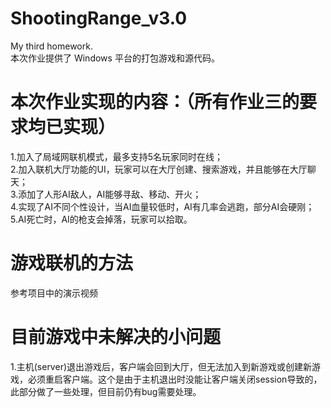 # ShootingRange_v3.0
  My third homework.  
  本次作业提供了 Windows 平台的打包游戏和源代码。  

# 本次作业实现的内容：（所有作业三的要求均已实现）
  1.加入了局域网联机模式，最多支持5名玩家同时在线；  
  2.加入联机大厅功能的UI，玩家可以在大厅创建、搜索游戏，并且能够在大厅聊天；  
  3.添加了人形AI敌人，AI能够寻敌、移动、开火；  
  4.实现了AI不同个性设计，当AI血量较低时，AI有几率会逃跑，部分AI会硬刚；  
  5.AI死亡时，AI的枪支会掉落，玩家可以拾取。  

# 游戏联机的方法
  参考项目中的演示视频  
  
# 目前游戏中未解决的小问题
  1.主机(server)退出游戏后，客户端会回到大厅，但无法加入到新游戏或创建新游戏，必须重启客户端。这个是由于主机退出时没能让客户端关闭session导致的，此部分做了一些处理，但目前仍有bug需要处理。  

